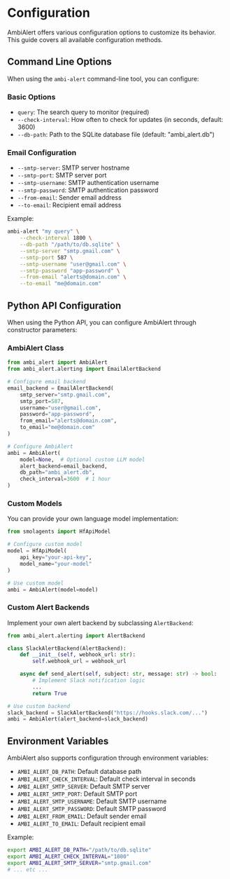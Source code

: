 # Configuration

AmbiAlert offers various configuration options to customize its behavior. This guide covers all available configuration methods.

## Command Line Options

When using the `ambi-alert` command-line tool, you can configure:

### Basic Options

- `query`: The search query to monitor (required)
- `--check-interval`: How often to check for updates (in seconds, default: 3600)
- `--db-path`: Path to the SQLite database file (default: "ambi_alert.db")

### Email Configuration

- `--smtp-server`: SMTP server hostname
- `--smtp-port`: SMTP server port
- `--smtp-username`: SMTP authentication username
- `--smtp-password`: SMTP authentication password
- `--from-email`: Sender email address
- `--to-email`: Recipient email address

Example:

```bash
ambi-alert "my query" \
    --check-interval 1800 \
    --db-path "/path/to/db.sqlite" \
    --smtp-server "smtp.gmail.com" \
    --smtp-port 587 \
    --smtp-username "user@gmail.com" \
    --smtp-password "app-password" \
    --from-email "alerts@domain.com" \
    --to-email "me@domain.com"
```

## Python API Configuration

When using the Python API, you can configure AmbiAlert through constructor parameters:

### AmbiAlert Class

```python
from ambi_alert import AmbiAlert
from ambi_alert.alerting import EmailAlertBackend

# Configure email backend
email_backend = EmailAlertBackend(
    smtp_server="smtp.gmail.com",
    smtp_port=587,
    username="user@gmail.com",
    password="app-password",
    from_email="alerts@domain.com",
    to_email="me@domain.com"
)

# Configure AmbiAlert
ambi = AmbiAlert(
    model=None,  # Optional custom LLM model
    alert_backend=email_backend,
    db_path="ambi_alert.db",
    check_interval=3600  # 1 hour
)
```

### Custom Models

You can provide your own language model implementation:

```python
from smolagents import HfApiModel

# Configure custom model
model = HfApiModel(
    api_key="your-api-key",
    model_name="your-model"
)

# Use custom model
ambi = AmbiAlert(model=model)
```

### Custom Alert Backends

Implement your own alert backend by subclassing `AlertBackend`:

```python
from ambi_alert.alerting import AlertBackend

class SlackAlertBackend(AlertBackend):
    def __init__(self, webhook_url: str):
        self.webhook_url = webhook_url

    async def send_alert(self, subject: str, message: str) -> bool:
        # Implement Slack notification logic
        ...
        return True

# Use custom backend
slack_backend = SlackAlertBackend("https://hooks.slack.com/...")
ambi = AmbiAlert(alert_backend=slack_backend)
```

## Environment Variables

AmbiAlert also supports configuration through environment variables:

- `AMBI_ALERT_DB_PATH`: Default database path
- `AMBI_ALERT_CHECK_INTERVAL`: Default check interval in seconds
- `AMBI_ALERT_SMTP_SERVER`: Default SMTP server
- `AMBI_ALERT_SMTP_PORT`: Default SMTP port
- `AMBI_ALERT_SMTP_USERNAME`: Default SMTP username
- `AMBI_ALERT_SMTP_PASSWORD`: Default SMTP password
- `AMBI_ALERT_FROM_EMAIL`: Default sender email
- `AMBI_ALERT_TO_EMAIL`: Default recipient email

Example:

```bash
export AMBI_ALERT_DB_PATH="/path/to/db.sqlite"
export AMBI_ALERT_CHECK_INTERVAL="1800"
export AMBI_ALERT_SMTP_SERVER="smtp.gmail.com"
# ... etc ...
```
